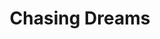 ---
pid: fs79
title: Chasing Dreams
location_transcription: Washington Square
coordinates: "[-75.152374516462, 39.946966789936]"
zipcode: '19106'
gen_neighborhood: Center City
neighborhood: Society Hill,Old City
outside_phl: 
age: '30'
age_range: 30-39
instagram: 
image_file_name: fs_79.jpg
proposal_transcription: Chase Utley, diving for a ground ball
topic: Person,Sports
topic_summary: 0, 0
type: Image
keywords_other: baseball
credit: Bill Lyons
image_labels: 
twitter: 
facebook: 
permalink: "/monuments/fs79/"
layout: item-page
---